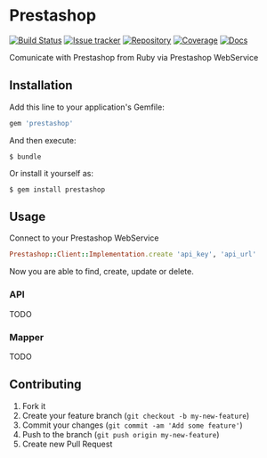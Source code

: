 # Prestashop
[![Build Status][badge-jenkins]][jenkins] [![Issue tracker][badge-jira]][jira] [![Repository][badge-bitbucket]][bitbucket] [![Coverage][badge-simplecov]][simplecov] [![Docs][badge-docs]][docs]

Comunicate with Prestashop from Ruby via Prestashop WebService

## Installation

Add this line to your application's Gemfile:

```ruby
gem 'prestashop'
```

And then execute:

    $ bundle

Or install it yourself as:

    $ gem install prestashop

## Usage

Connect to your Prestashop WebService
```ruby
Prestashop::Client::Implementation.create 'api_key', 'api_url'
```
Now you are able to find, create, update or delete.

### API

TODO

### Mapper

TODO

## Contributing

1. Fork it
2. Create your feature branch (`git checkout -b my-new-feature`)
3. Commit your changes (`git commit -am 'Add some feature'`)
4. Push to the branch (`git push origin my-new-feature`)
5. Create new Pull Request


[badge-jenkins]: http://jenkins.werein.cz/buildStatus/icon?job=prestashop
[badge-jira]: http://img.shields.io/badge/Issues-JIRA-blue.svg
[badge-bitbucket]: http://img.shields.io/badge/Repo-BitBucket-blue.svg
[badge-simplecov]: http://img.shields.io/badge/Coverage-SimpleCov-brightgreen.svg
[badge-docs]: http://img.shields.io/badge/Readme-Docs-orange.svg

[jenkins]: http://jenkins.werein.cz/view/gems/job/prestashop
[jira]: http://jira.werein.cz/browse/PS
[bitbucket]: https://bitbucket.org/werein/prestashop
[simplecov]: http://jenkins.werein.cz/view/gems/job/prestashop/ws/coverage/index.html#_AllFiles
[docs]: http://werein.github.io/private-gems/prestashop/